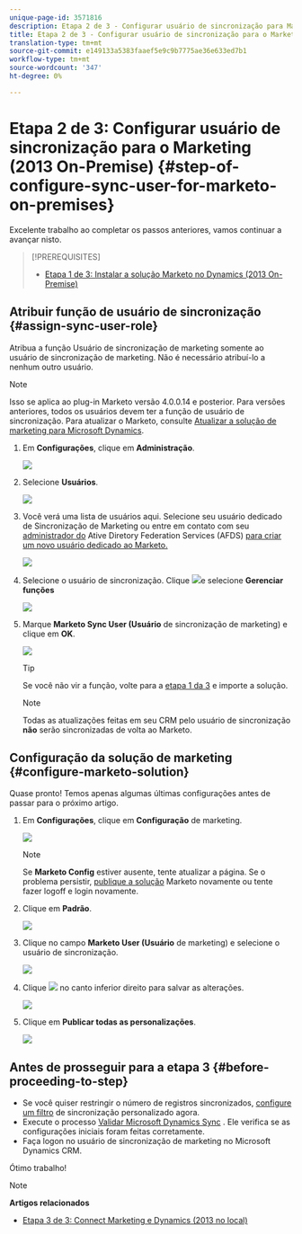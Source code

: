 ```yaml
---
unique-page-id: 3571816
description: Etapa 2 de 3 - Configurar usuário de sincronização para Marketo (2013 nas instalações) - Documentação do produto - Documentação do produto
title: Etapa 2 de 3 - Configurar usuário de sincronização para o Marketo (locais 2013)
translation-type: tm+mt
source-git-commit: e149133a5383faaef5e9c9b7775ae36e633ed7b1
workflow-type: tm+mt
source-wordcount: '347'
ht-degree: 0%

---
```



# Etapa 2 de 3: Configurar usuário de sincronização para o Marketing (2013 On-Premise) {#step-of-configure-sync-user-for-marketo-on-premises}

Excelente trabalho ao completar os passos anteriores, vamos continuar a avançar nisto.

>[!PREREQUISITES]
>
>* [Etapa 1 de 3: Instalar a solução Marketo no Dynamics (2013 On-Premise)](step-1-of-3-install.md)


## Atribuir função de usuário de sincronização {#assign-sync-user-role}

Atribua a função Usuário de sincronização de marketing somente ao usuário de sincronização de marketing. Não é necessário atribuí-lo a nenhum outro usuário.

>[!NOTE]
>
>Isso se aplica ao plug-in Marketo versão 4.0.0.14 e posterior. Para versões anteriores, todos os usuários devem ter a função de usuário de sincronização. Para atualizar o Marketo, consulte [Atualizar a solução de marketing para Microsoft Dynamics](../../../../../product-docs/crm-sync/microsoft-dynamics-sync/sync-setup/download-the-marketo-lead-management-solution/upgrade-the-marketo-solution-for-microsoft-dynamics.md).

1. Em **Configurações**, clique em **Administração**.

   ![](assets/image2014-12-11-11-3a13-3a19.png)

1. Selecione **Usuários**.

   ![](assets/image2014-12-11-11-3a13-3a29.png)

1. Você verá uma lista de usuários aqui. Selecione seu usuário dedicado de Sincronização de Marketing ou entre em contato com seu [administrador do](https://msdn.microsoft.com/en-us/library/bb897402.aspx) Ative Diretory Federation Services (AFDS) [para criar um novo usuário dedicado ao Marketo.](http://blogs.technet.com/b/askpfeplat/archive/2014/04/21/introduction-to-active-directory-federation-services-ad-fs-alternateloginid-feature.aspx)

   ![](assets/image2015-3-26-10-3a39-3a35.png)

1. Selecione o usuário de sincronização. Clique ![](assets/image2015-3-26-11-3a16-3a22.png)e selecione **Gerenciar funções**

   ![](assets/image2015-3-26-11-3a18-3a6.png)

1. Marque **Marketo Sync User (Usuário** de sincronização de marketing) e clique em **OK**.

   ![](assets/image2014-12-11-11-3a14-3a52.png)

   >[!TIP]
   >
   >Se você não vir a função, volte para a [etapa 1 da 3](step-1-of-3-install.md) e importe a solução.

   >[!NOTE]
   >
   >Todas as atualizações feitas em seu CRM pelo usuário de sincronização **não** serão sincronizadas de volta ao Marketo.

## Configuração da solução de marketing {#configure-marketo-solution}

Quase pronto! Temos apenas algumas últimas configurações antes de passar para o próximo artigo.

1. Em **Configurações**, clique em **Configuração** de marketing.

   ![](assets/image2014-12-11-11-3a15-3a1.png)

   >[!NOTE]
   >
   >Se **Marketo Config** estiver ausente, tente atualizar a página. Se o problema persistir, [publique a solução](https://docs.marketo.com/pages/viewpage.action?pageId=3571813#Step1of3:InstalltheMarketoSolutioninDynamics(2013On-Premises)-PublishAllCustomizations) Marketo novamente ou tente fazer logoff e login novamente.

1. Clique em **Padrão**.

   ![](assets/image2015-3-26-11-3a30-3a20.png)

1. Clique no campo **Marketo User (Usuário** de marketing) e selecione o usuário de sincronização.

   ![](assets/image2015-3-26-11-3a29-3a13.png)

1. Clique ![](assets/image2015-3-13-15-3a10-3a11.png) no canto inferior direito para salvar as alterações.

   ![](assets/image2014-12-11-11-3a15-3a32.png)

1. Clique em **Publicar todas as personalizações**.

   ![](assets/publish-all-customizations1.png)

## Antes de prosseguir para a etapa 3 {#before-proceeding-to-step}

* Se você quiser restringir o número de registros sincronizados, [configure um filtro](../../../../../product-docs/crm-sync/microsoft-dynamics-sync/create-a-custom-dynamics-sync-filter.md) de sincronização personalizado agora.
* Execute o processo [Validar Microsoft Dynamics Sync](../../../../../product-docs/crm-sync/microsoft-dynamics-sync/sync-setup/validate-microsoft-dynamics-sync.md) . Ele verifica se as configurações iniciais foram feitas corretamente.
* Faça logon no usuário de sincronização de marketing no Microsoft Dynamics CRM.

Ótimo trabalho!

>[!NOTE]
>
>**Artigos relacionados**
>
>* [Etapa 3 de 3: Connect Marketing e Dynamics (2013 no local)](step-3-of-3-connect.md)

